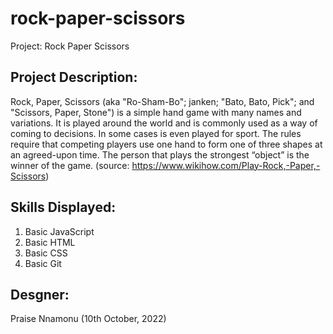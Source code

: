 # rock-paper-scissors
Project: Rock Paper Scissors

## Project Description:
Rock, Paper, Scissors (aka "Ro-Sham-Bo"; janken; "Bato, Bato, Pick"; and "Scissors, Paper, Stone") is a simple hand game with many names and variations. It is played around the world and is commonly used as a way of coming to decisions. In some cases is even played for sport. The rules require that competing players use one hand to form one of three shapes at an agreed-upon time. The person that plays the strongest “object” is the winner of the game.
(source: https://www.wikihow.com/Play-Rock,-Paper,-Scissors)

## Skills Displayed:

1. Basic JavaScript
2. Basic HTML
3. Basic CSS
4. Basic Git

## Desgner:
Praise Nnamonu (10th October, 2022)